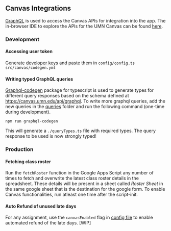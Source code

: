 ## Canvas Integrations

[GraphQL](https://graphql.org/) is used to access the Canvas APIs for integration into the app. The in-browser IDE to explore the APIs for the UMN Canvas can be found [here](https://canvas.umn.edu/graphiql).

### Development

#### Accessing user token

Generate [developer keys](https://community.canvaslms.com/t5/Admin-Guide/How-do-I-obtain-an-API-access-token-in-the-Canvas-Data-Portal/ta-p/157) and paste them in
`config/config.ts`
`src/canvas/codegen.yml`

#### Writing typed GraphQL queries

[Graphql-codegen](https://www.the-guild.dev/graphql/codegen) package for typescript is used to generate types for different query responses based on the schema defined at https://canvas.umn.edu/api/graphql.
To write more graphql queries, add the new queries in the [queries](./queries) folder and run the following command (one-time during development).

```
npm run graphql-codegen
```

This will generate a `./queryTypes.ts` file with required types. The query response to be used is now strongly typed!

### Production

#### Fetching class roster

Run the `fetchRoster` function in the Google Apps Script any number of times to fetch and overwrite the latest class roster details in the spreadsheet. These details will be present in a sheet called _Roster Sheet_ in the same google sheet that is the destination for the google form.
To enable Canvas functionalities, run atleast one time after the script-init.

#### Auto Refund of unused late days

For any assignment, use the `canvasEnabled` flag in [config file](../../config/sample.ts) to enable automated refund of the late days. [WIP]
